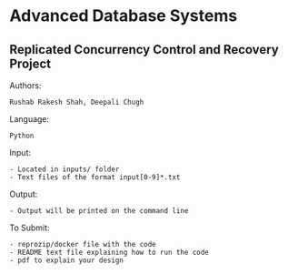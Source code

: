 # Advanced Database Systems
## Replicated Concurrency Control and Recovery Project
Authors: 

	Rushab Rakesh Shah, Deepali Chugh

Language:

	Python
  
Input:

	- Located in inputs/ folder
	- Text files of the format input[0-9]*.txt

Output:

	- Output will be printed on the command line

To Submit:

	- reprozip/docker file with the code
	- README text file explaining how to run the code
	- pdf to explain your design

